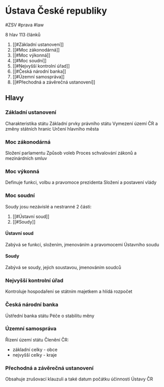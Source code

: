 # Ústava České republiky

#ZSV #prava #law

8 hlav
113 článků
1. [[#Základní ustanovení]]
2. [[#Moc zákonodárná]]
3. [[#Moc výkonná]]
4. [[#Moc soudní]]
5. [[#Nejvyšší kontrolní úřad]]
6. [[#Česká národní banka]]
7.  [[#Územní samospráva]]
8. [[#Přechodná a závěrečná ustanovení]]

## Hlavy

### Základní ustanovení

Charakteristika státu
Základní prvky právního státu
Vymezení území ČR a změny státních hranic
Určení hlavního města

### Moc zákonodárná

Složení parlamentu
Způsob voleb
Proces schvalování zákonů a mezinárdních smluv

### Moc výkonná

Definuje funkci, volbu a pravomoce prezidenta
Složení a postavení vlády

### Moc soudní

Soudy josu nezávislé a nestranné
2 části:
1. [[#Ústavní soud]]
2. [[#Soudy]]

#### Ústavní soud

Zabývá se funkcí, složením, jmenováním a pravomocemi Ústavního soudu

#### Soudy

Zabývá se soudy, jejich soustavou, jmenováním soudců

### Nejvyšší kontrolní úřad

Kontroluje hospodaření se státním majetkem a hlídá rozpočet

### Česká národní banka

Ústřední banka státu
Péče o stabilitu měny

### Územní samospráva

Řízení území státu
Členění ČR:
- základní celky - obce
- nejvyšší celky - kraje

### Přechodná a závěrečná ustanovení

Obsahuje zrušovací klauzuli a také datum počátku účinnosti Ústavy ČR